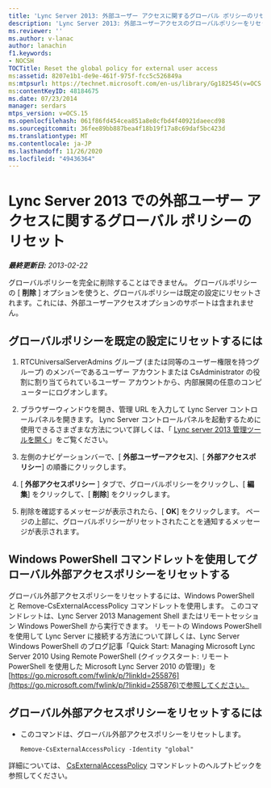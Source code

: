 ```yaml
---
title: 'Lync Server 2013: 外部ユーザー アクセスに関するグローバル ポリシーのリセット'
description: 'Lync Server 2013: 外部ユーザーアクセスのグローバルポリシーをリセットします。'
ms.reviewer: ''
ms.author: v-lanac
author: lanachin
f1.keywords:
- NOCSH
TOCTitle: Reset the global policy for external user access
ms:assetid: 8207e1b1-de9e-461f-975f-fcc5c526849a
ms:mtpsurl: https://technet.microsoft.com/en-us/library/Gg182545(v=OCS.15)
ms:contentKeyID: 48184675
ms.date: 07/23/2014
manager: serdars
mtps_version: v=OCS.15
ms.openlocfilehash: 061f86fd454cea851a8e8cfbd4f40921daeecd98
ms.sourcegitcommit: 36fee89bb887bea4f18b19f17a8c69daf5bc423d
ms.translationtype: MT
ms.contentlocale: ja-JP
ms.lasthandoff: 11/26/2020
ms.locfileid: "49436364"
---
```

# <a name="reset-the-global-policy-for-external-user-access-in-lync-server-2013"></a>Lync Server 2013 での外部ユーザー アクセスに関するグローバル ポリシーのリセット

<div data-xmlns="http://www.w3.org/1999/xhtml">

<div class="topic" data-xmlns="http://www.w3.org/1999/xhtml" data-msxsl="urn:schemas-microsoft-com:xslt" data-cs="https://msdn.microsoft.com/">

<div data-asp="https://msdn2.microsoft.com/asp">



</div>

<div id="mainSection">

<div id="mainBody">

<span> </span>

_**最終更新日:** 2013-02-22_

グローバルポリシーを完全に削除することはできません。 グローバルポリシーの [ **削除** ] オプションを使うと、グローバルポリシーは既定の設定にリセットされます。これには、外部ユーザーアクセスオプションのサポートは含まれません。

<div>

## <a name="to-reset-the-global-policy-to-the-default-settings"></a>グローバルポリシーを既定の設定にリセットするには

1.  RTCUniversalServerAdmins グループ (または同等のユーザー権限を持つグループ) のメンバーであるユーザー アカウントまたは CsAdministrator の役割に割り当てられているユーザー アカウントから、内部展開の任意のコンピューターにログオンします。

2.  ブラウザーウィンドウを開き、管理 URL を入力して Lync Server コントロールパネルを開きます。 Lync Server コントロールパネルを起動するために使用できるさまざまな方法について詳しくは、「 [Lync server 2013 管理ツールを開く](lync-server-2013-open-lync-server-administrative-tools.md)」をご覧ください。

3.  左側のナビゲーションバーで、[ **外部ユーザーアクセス**]、[ **外部アクセスポリシー**] の順番にクリックします。

4.  [ **外部アクセスポリシー** ] タブで、グローバルポリシーをクリックし、[ **編集**] をクリックして、[ **削除**] をクリックします。

5.  削除を確認するメッセージが表示されたら、[ **OK**] をクリックします。 ページの上部に、グローバルポリシーがリセットされたことを通知するメッセージが表示されます。

</div>

<div>

## <a name="resetting-the-global-external-access-policy-by-using-windows-powershell-cmdlets"></a>Windows PowerShell コマンドレットを使用してグローバル外部アクセスポリシーをリセットする

グローバル外部アクセスポリシーをリセットするには、Windows PowerShell と Remove-CsExternalAccessPolicy コマンドレットを使用します。 このコマンドレットは、Lync Server 2013 Management Shell またはリモートセッション Windows PowerShell から実行できます。 リモートの Windows PowerShell を使用して Lync Server に接続する方法について詳しくは、Lync Server Windows PowerShell のブログ記事「Quick Start: Managing Microsoft Lync Server 2010 Using Remote PowerShell (クイックスタート: リモート PowerShell を使用した Microsoft Lync Server 2010 の管理)」を[https://go.microsoft.com/fwlink/p/?linkId=255876](https://go.microsoft.com/fwlink/p/?linkid=255876)で参照してください。

<div>

## <a name="to-reset-the-global-external-access-policy"></a>グローバル外部アクセスポリシーをリセットするには

  - このコマンドは、グローバル外部アクセスポリシーをリセットします。
    
        Remove-CsExternalAccessPolicy -Identity "global"

</div>

詳細については、 [CsExternalAccessPolicy](https://docs.microsoft.com/powershell/module/skype/Remove-CsExternalAccessPolicy) コマンドレットのヘルプトピックを参照してください。

</div>

</div>

<span> </span>

</div>

</div>

</div>

